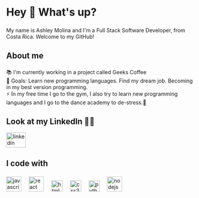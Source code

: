 <h1 align="left">Hey 👋 What's up? </h1>

###

<p align="left">My name is Ashley Molina and I'm a Full Stack Software Developer, from Costa Rica. Welcome to my GitHub!</p>  


<h2 align="left">About me</h2>

###

<p align="left">📚 I'm currently working in a project called Geeks Coffee <br>🎯 Goals: Learn new programming languages. Find my dream job. Becoming in my best version programming. <br>⚡ In my free time I go to the gym, I also try to learn new programming languages ​​and I go to the dance academy to de-stress.🎲 <br> </p>


###

<h2 align="left">Look at my LinkedIn 👩‍💻 </h2>

<a href="https://www.linkedin.com/in/ashley-molina-araya-542736280/" target="_blank">
    <img src="https://raw.githubusercontent.com/maurodesouza/profile-readme-generator/master/src/assets/icons/social/linkedin/default.svg" width="52" height="40" alt="linkedin logo"  />
</a>

###
<h2 align="left">I code with</h2>

###

<div align="left">
  <img src="https://cdn.jsdelivr.net/gh/devicons/devicon/icons/javascript/javascript-original.svg" height="40" alt="javascript logo"  />
  <img width="12" />
  <img src="https://cdn.jsdelivr.net/gh/devicons/devicon/icons/react/react-original.svg" height="40" alt="react logo"  />
  <img width="12" />
  <img src="https://cdn.jsdelivr.net/gh/devicons/devicon/icons/html5/html5-original.svg" height="30" alt="html5 logo"  />
  <img width="12" />
  <img src="https://cdn.jsdelivr.net/gh/devicons/devicon/icons/css3/css3-original.svg" height="30" alt="css3 logo"  />
  <img width="12" />
  <img src="https://cdn.jsdelivr.net/gh/devicons/devicon/icons/python/python-original.svg" height="30" alt="python logo"  />
  <img width="12" />
  <img src="https://cdn.jsdelivr.net/gh/devicons/devicon/icons/nodejs/nodejs-original.svg" height="40" alt="nodejs logo"  />

 
</div>

###
